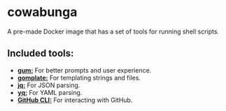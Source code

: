 # cowabunga

A pre-made Docker image that has a set of tools for running shell scripts.

## Included tools:

* [**gum:**](https://github.com/charmbracelet/gum) For better prompts and user experience.
* [**gomplate:**](https://github.com/hairyhenderson/gomplate) For templating strings and files.
* [**jq:**](https://github.com/stedolan/jq) For JSON parsing.
* [**yq:**](https://github.com/mikefarah/yq) For YAML parsing.
* [**GitHub CLI:**](https://github.com/cli/cli) For interacting with GitHub.